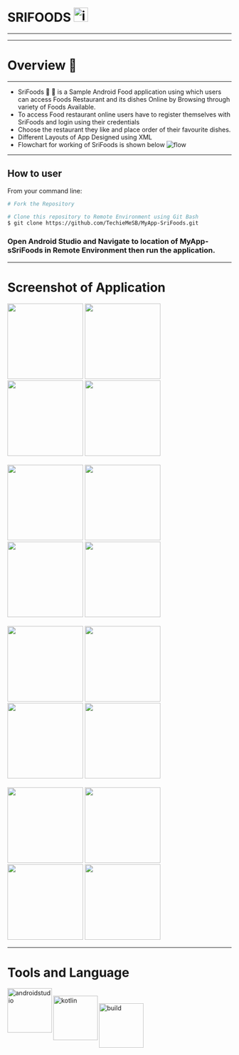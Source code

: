 # SRIFOODS  [<img  alt="icon" width="32px" src="Screenshots/app.jpg"/>](#)
<hr>

---
# Overview :scroll:
---
* SriFoods  :rice: :custard: is a Sample Android Food application using which users can access Foods Restaurant and its dishes Online by Browsing through variety of Foods Available.
* To access Food restaurant online users have to register themselves with SriFoods and login using their credentials
* Choose the restaurant they like and place order of their favourite dishes.
* Different Layouts of App Designed using XML 
* Flowchart for working of SriFoods is shown below
![flow](Screenshots/flowchart.jpg)

---
## How to user
From your command line:

```bash
# Fork the Repository

# Clone this repository to Remote Environment using Git Bash
$ git clone https://github.com/TechieMeSB/MyApp-SriFoods.git

```
### Open Android Studio and Navigate to location of MyApp-sSriFoods in Remote Environment then run the application.
---
# Screenshot of Application
<div>
  <img src="Screenshots/op.jpg" width="170">
  <img src="Screenshots/op1.jpg" width="170">
  <img src="Screenshots/op2.jpg" width="170">
  <img src="Screenshots/op3.jpg" width="170">
</div>
<br>
<div >
  <img src="Screenshots/op4.jpg" width="170">
  <img src="Screenshots/op5.jpg" width="170">
  <img src="Screenshots/op6.jpg" width="170">
  <img src="Screenshots/op7.jpg" width="170">
</div>
<br>
<div >
  <img src="Screenshots/op8.jpg" width="170">
  <img src="Screenshots/op9.jpg" width="170">
  <img src="Screenshots/op10.jpg" width="170">
  <img src="Screenshots/op11.jpg" width="170">
</div>
<br>
<div >
  <img src="Screenshots/op12.jpg" width="170">
  <img src="Screenshots/op13.jpg" width="170">
  <img src="Screenshots/op14.jpg" width="170">
  <img src="Screenshots/op15.jpg" width="170">
</div>


---
# Tools and Language 
[<img align="left" alt="androidstudio" width="100px" src="https://camo.githubusercontent.com/610e58fd3b260e5d4e106a42588e60d9a1bee971324a8c23d9e30f4302e7f371/68747470733a2f2f696d672e736869656c64732e696f2f62616467652f4275696c742532307573696e672d416e64726f69642053747564696f2d3166343235662e737667"/>](#)
<br>
[<img align="left" alt="kotlin" width="100px" src="https://camo.githubusercontent.com/2e5364d309a766030d13d1cf235db538076de20ffef30704eeed522e36f8fac7/68747470733a2f2f696d672e736869656c64732e696f2f62616467652f4d616465253230776974682d4b6f746c696e2d3166343235662e737667"/>](#)
<br>
[<img align="left" alt="build" width="100px" src="https://camo.githubusercontent.com/e5836c57c200644695d31ba01d95bef8888241245003fa34028a5d2ca081bd6e/68747470733a2f2f7472617669732d63692e6f72672f666f7373617369612f62616467652d6d616769632d616e64726f69642e7376673f6272616e63683d646576656c6f706d656e74"/>](#)
